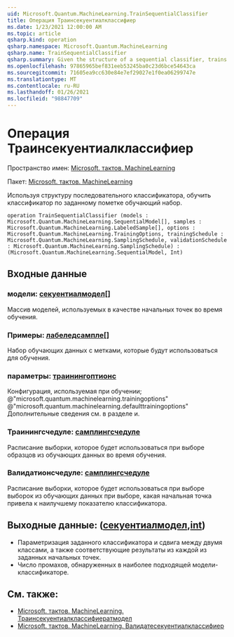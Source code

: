 ```yaml
---
uid: Microsoft.Quantum.MachineLearning.TrainSequentialClassifier
title: Операция Траинсекуентиалклассифиер
ms.date: 1/23/2021 12:00:00 AM
ms.topic: article
qsharp.kind: operation
qsharp.namespace: Microsoft.Quantum.MachineLearning
qsharp.name: TrainSequentialClassifier
qsharp.summary: Given the structure of a sequential classifier, trains the classifier on a given labeled training set.
ms.openlocfilehash: 97865965bef831eeb53245ba0c23d6bce54643ca
ms.sourcegitcommit: 71605ea9cc630e84e7ef29027e1f0ea06299747e
ms.translationtype: MT
ms.contentlocale: ru-RU
ms.lasthandoff: 01/26/2021
ms.locfileid: "98847709"
---
```

# <a name="trainsequentialclassifier-operation"></a>Операция Траинсекуентиалклассифиер

Пространство имен: [Microsoft. тактов. MachineLearning](xref:Microsoft.Quantum.MachineLearning)

Пакет: [Microsoft. тактов. MachineLearning](https://nuget.org/packages/Microsoft.Quantum.MachineLearning)


Используя структуру последовательного классификатора, обучить классификатор по заданному пометке обучающий набор.

```qsharp
operation TrainSequentialClassifier (models : Microsoft.Quantum.MachineLearning.SequentialModel[], samples : Microsoft.Quantum.MachineLearning.LabeledSample[], options : Microsoft.Quantum.MachineLearning.TrainingOptions, trainingSchedule : Microsoft.Quantum.MachineLearning.SamplingSchedule, validationSchedule : Microsoft.Quantum.MachineLearning.SamplingSchedule) : (Microsoft.Quantum.MachineLearning.SequentialModel, Int)
```


## <a name="input"></a>Входные данные

### <a name="models--sequentialmodel"></a>модели: [секуентиалмодел](xref:Microsoft.Quantum.MachineLearning.SequentialModel)[]

Массив моделей, используемых в качестве начальных точек во время обучения.


### <a name="samples--labeledsample"></a>Примеры: [лабеледсампле](xref:Microsoft.Quantum.MachineLearning.LabeledSample)[]

Набор обучающих данных с метками, которые будут использоваться для обучения.


### <a name="options--trainingoptions"></a>параметры: [траинингоптионс](xref:Microsoft.Quantum.MachineLearning.TrainingOptions)

Конфигурация, используемая при обучении; @"microsoft.quantum.machinelearning.trainingoptions" @"microsoft.quantum.machinelearning.defaulttrainingoptions" Дополнительные сведения см. в разделе и.


### <a name="trainingschedule--samplingschedule"></a>Траинингсчедуле: [самплингсчедуле](xref:Microsoft.Quantum.MachineLearning.SamplingSchedule)

Расписание выборки, которое будет использоваться при выборе образцов из обучающих данных во время обучения.


### <a name="validationschedule--samplingschedule"></a>Валидатионсчедуле: [самплингсчедуле](xref:Microsoft.Quantum.MachineLearning.SamplingSchedule)

Расписание выборки, которое будет использоваться при выборе выборок из обучающих данных при выборе, какая начальная точка привела к наилучшему показателю классификатора.



## <a name="output--sequentialmodelint"></a>Выходные данные: ([секуентиалмодел](xref:Microsoft.Quantum.MachineLearning.SequentialModel),[int](xref:microsoft.quantum.lang-ref.int))

- Параметризация заданного классификатора и сдвига между двумя классами, а также соответствующие результаты из каждой из заданных начальных точек.
- Число промахов, обнаруженных в наиболее подходящей модели-классификаторе.

## <a name="see-also"></a>См. также:

- [Microsoft. тактов. MachineLearning. Траинсекуентиалклассифиератмодел](xref:Microsoft.Quantum.MachineLearning.TrainSequentialClassifierAtModel)
- [Microsoft. тактов. MachineLearning. Валидатесекуентиалклассифиер](xref:Microsoft.Quantum.MachineLearning.ValidateSequentialClassifier)